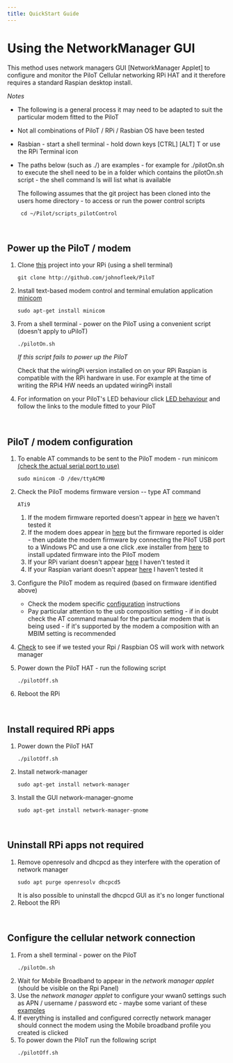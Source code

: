```yaml
---
title: QuickStart Guide
---
```


# Using the NetworkManager GUI

This method uses network managers GUI [NetworkManager Applet] to configure and monitor the PiloT
Cellular networking RPi HAT and it therefore requires a standard Raspian desktop install.

*Notes*  

* The following is a general process it may need to be adapted to suit the particular modem
  fitted to the PiloT
* Not all combinations of PiloT / RPi / Rasbian OS have been tested  
* Rasbian - start a shell terminal - hold down keys [CTRL] [ALT] T or use the RPi Terminal icon
* The paths below (such as ./) are examples - for example for ./pilotOn.sh to execute the shell
  need to be in a folder which contains the pilotOn.sh script - the shell command ls will list
  what is available

  The following assumes that the git project has been cloned into the users home directory -
   to access or run the power control scripts
 
   ```
    cd ~/Pilot/scripts_pilotControl
   ```

<BR>


## Power up the PiloT / modem  
1. Clone [this](./git.md#checkout) project into your RPi (using a shell terminal)
   ```
   git clone http://github.com/johnofleek/PiloT
   ```
1. Install text-based modem control and terminal emulation  application [minicom](./instructions_howToInstall_gpioAndNetworkManager.md#install-minicom)
   ```
   sudo apt-get install minicom
   ```
1. From a shell terminal - power on the PiloT using a convenient script (doesn't apply to uPiloT)
   ```
   ./pilotOn.sh
   
   ```
   *If this script fails to power up the PiloT*  
   
   Check that the wiringPi version installed on on your RPi Raspian is compatible with the RPi hardware
   in use. For example at the time of writing the RPi4 HW needs an updated wiringPi install  

1. For information on your PiloT's LED behaviour click [LED behaviour](./instructions_modemConfiguration.md)
   and follow the links to the module fitted to your PiloT 
<BR>

## PiloT / modem configuration  
1. To enable AT commands to be sent to the PiloT modem - run minicom [(check the actual serial port to use)](test_configurationRecords.md)  
   ```
   sudo minicom -D /dev/ttyACM0
   ```
1. Check the PiloT modems firmware version -- type AT command  
   ```
   ATi9
   ```
   
    1. If the modem firmware reported doesn't appear in [here](test_configurationRecords.md) we haven't 
        tested it  
    1. If the modem does appear in [here](test_configurationRecords.md) but the firmware reported is
       older - then update the modem firmware by connecting the PiloT USB port to a Windows PC and use a 
       one click .exe installer from [here](https://source.sierrawireless.com/) to install updated firmware
       into the PiloT modem  
    1. If your RPi variant doesn't appear [here](test_configurationRecords.md) I haven't tested it  
    1. If your Raspian variant doesn't appear [here](test_configurationRecords.md) I haven't tested it  
    
1. Configure the PiloT modem as required (based on firmware identified above)
   * Check the modem specific [configuration](instructions_modemConfiguration.md) instructions
   * Pay particular attention to the usb composition setting - if in doubt check the 
      AT command manual for the particular modem that is being used - if it's supported by the modem
      a composition with an MBIM setting is recommended
1. [Check](./test_configurationRecords.md) to see if we tested your Rpi / Raspbian OS will work with network
 manager
1. Power down the PiloT HAT - run the following script  
   ```
   ./pilotOff.sh
   ```
1. Reboot the RPi
<BR>

## Install required RPi apps  

1. Power down the PiloT HAT
   ```
   ./pilotOff.sh
   ```
1. Install network-manager
   ```
   sudo apt-get install network-manager
   ```

1. Install the GUI network-manager-gnome
   ```
   sudo apt-get install network-manager-gnome
   ```
<BR>

## Uninstall RPi apps not required

1. Remove openresolv and dhcpcd as they interfere with the operation of network manager
   ```
   sudo apt purge openresolv dhcpcd5
   ```
   It is also possible to uninstall the dhcpcd GUI as it's no longer functional
1. Reboot the RPi
<BR>

  
## Configure the cellular network connection  
1. From a shell terminal - power on the PiloT
   ```
   ./pilotOn.sh
   ```
1. Wait for Mobile Broadband to appear in the *network manager applet* (should be visible on the Rpi Panel)
1. Use the *network manager applet*  to configure 
your wwan0 settings such as APN / username / password etc - maybe some variant of these [examples](./simUse_info.md)
1. If everything is installed and configured correctly network manager should 
 connect the modem using the Mobile broadband profile you created is clicked
1. To power down the PiloT run the following script
   ```
   ./pilotOff.sh
   ```
